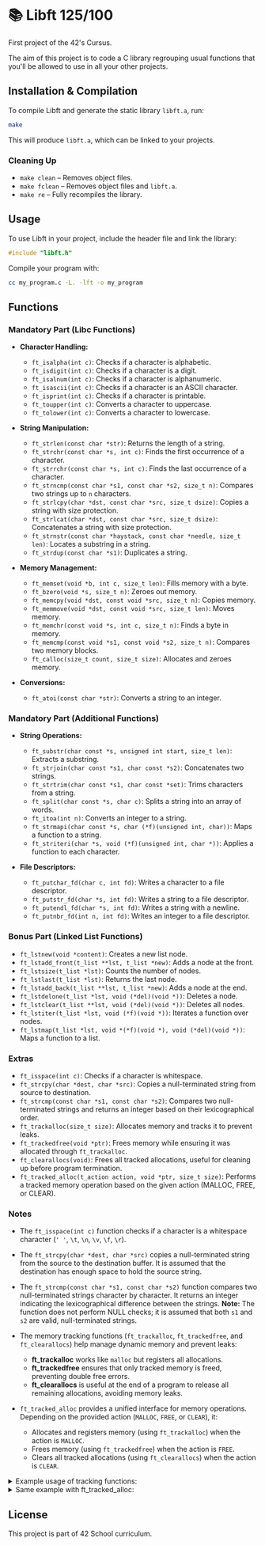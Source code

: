 # 📚 Libft 125/100
First project of the 42's Cursus.

The aim of this project is to code a C library regrouping usual functions that you'll be allowed to use in all your other projects.

## Installation & Compilation

To compile Libft and generate the static library `libft.a`, run:

```sh
make
```

This will produce `libft.a`, which can be linked to your projects.

### Cleaning Up

- `make clean` – Removes object files.
- `make fclean` – Removes object files and `libft.a`.
- `make re` – Fully recompiles the library.

## Usage

To use Libft in your project, include the header file and link the library:

```c
#include "libft.h"
```

Compile your program with:

```sh
cc my_program.c -L. -lft -o my_program
```

## Functions

### **Mandatory Part (Libc Functions)**

- **Character Handling:**

  - `ft_isalpha(int c)`: Checks if a character is alphabetic.
  - `ft_isdigit(int c)`: Checks if a character is a digit.
  - `ft_isalnum(int c)`: Checks if a character is alphanumeric.
  - `ft_isascii(int c)`: Checks if a character is an ASCII character.
  - `ft_isprint(int c)`: Checks if a character is printable.
  - `ft_toupper(int c)`: Converts a character to uppercase.
  - `ft_tolower(int c)`: Converts a character to lowercase.

- **String Manipulation:**

  - `ft_strlen(const char *str)`: Returns the length of a string.
  - `ft_strchr(const char *s, int c)`: Finds the first occurrence of a character.
  - `ft_strrchr(const char *s, int c)`: Finds the last occurrence of a character.
  - `ft_strncmp(const char *s1, const char *s2, size_t n)`: Compares two strings up to `n` characters.
  - `ft_strlcpy(char *dst, const char *src, size_t dsize)`: Copies a string with size protection.
  - `ft_strlcat(char *dst, const char *src, size_t dsize)`: Concatenates a string with size protection.
  - `ft_strnstr(const char *haystack, const char *needle, size_t len)`: Locates a substring in a string.
  - `ft_strdup(const char *s1)`: Duplicates a string.

- **Memory Management:**

  - `ft_memset(void *b, int c, size_t len)`: Fills memory with a byte.
  - `ft_bzero(void *s, size_t n)`: Zeroes out memory.
  - `ft_memcpy(void *dst, const void *src, size_t n)`: Copies memory.
  - `ft_memmove(void *dst, const void *src, size_t len)`: Moves memory.
  - `ft_memchr(const void *s, int c, size_t n)`: Finds a byte in memory.
  - `ft_memcmp(const void *s1, const void *s2, size_t n)`: Compares two memory blocks.
  - `ft_calloc(size_t count, size_t size)`: Allocates and zeroes memory.

- **Conversions:**

  - `ft_atoi(const char *str)`: Converts a string to an integer.

### **Mandatory Part (Additional Functions)**

- **String Operations:**

  - `ft_substr(char const *s, unsigned int start, size_t len)`: Extracts a substring.
  - `ft_strjoin(char const *s1, char const *s2)`: Concatenates two strings.
  - `ft_strtrim(char const *s1, char const *set)`: Trims characters from a string.
  - `ft_split(char const *s, char c)`: Splits a string into an array of words.
  - `ft_itoa(int n)`: Converts an integer to a string.
  - `ft_strmapi(char const *s, char (*f)(unsigned int, char))`: Maps a function to a string.
  - `ft_striteri(char *s, void (*f)(unsigned int, char *))`: Applies a function to each character.

- **File Descriptors:**

  - `ft_putchar_fd(char c, int fd)`: Writes a character to a file descriptor.
  - `ft_putstr_fd(char *s, int fd)`: Writes a string to a file descriptor.
  - `ft_putendl_fd(char *s, int fd)`: Writes a string with a newline.
  - `ft_putnbr_fd(int n, int fd)`: Writes an integer to a file descriptor.

### **Bonus Part (Linked List Functions)**

- `ft_lstnew(void *content)`: Creates a new list node.
- `ft_lstadd_front(t_list **lst, t_list *new)`: Adds a node at the front.
- `ft_lstsize(t_list *lst)`: Counts the number of nodes.
- `ft_lstlast(t_list *lst)`: Returns the last node.
- `ft_lstadd_back(t_list **lst, t_list *new)`: Adds a node at the end.
- `ft_lstdelone(t_list *lst, void (*del)(void *))`: Deletes a node.
- `ft_lstclear(t_list **lst, void (*del)(void *))`: Deletes all nodes.
- `ft_lstiter(t_list *lst, void (*f)(void *))`: Iterates a function over nodes.
- `ft_lstmap(t_list *lst, void *(*f)(void *), void (*del)(void *))`: Maps a function to a list.

### **Extras**

- `ft_isspace(int c)`: Checks if a character is whitespace.
- `ft_strcpy(char *dest, char *src)`: Copies a null-terminated string from source to destination.
- `ft_strcmp(const char *s1, const char *s2)`: Compares two null-terminated strings and returns an integer based on their lexicographical order.
- `ft_trackalloc(size_t size)`: Allocates memory and tracks it to prevent leaks.
- `ft_trackedfree(void *ptr)`: Frees memory while ensuring it was allocated through `ft_trackalloc`.
- `ft_clearallocs(void)`: Frees all tracked allocations, useful for cleaning up before program termination.
- `ft_tracked_alloc(t_action action, void *ptr, size_t size)`: Performs a tracked memory operation based on the given action (MALLOC, FREE, or CLEAR).

### **Notes**

- The `ft_isspace(int c)` function checks if a character is a whitespace character (`' '`, `\t`, `\n`, `\v`, `\f`, `\r`).

- The `ft_strcpy(char *dest, char *src)` copies a null-terminated string from the source to the destination buffer. It is assumed that the destination has enough space to hold the source string.

- The `ft_strcmp(const char *s1, const char *s2)` function compares two null-terminated strings character by character. It returns an integer indicating the lexicographical difference between the strings. **Note:** The function does not perform NULL checks; it is assumed that both `s1` and `s2` are valid, null-terminated strings.

- The memory tracking functions (`ft_trackalloc`, `ft_trackedfree`, and `ft_clearallocs`) help manage dynamic memory and prevent leaks:
  - **ft_trackalloc** works like `malloc` but registers all allocations.
  - **ft_trackedfree** ensures that only tracked memory is freed, preventing double free errors.
  - **ft_clearallocs** is useful at the end of a program to release all remaining allocations, avoiding memory leaks.
- `ft_tracked_alloc` provides a unified interface for memory operations. Depending on the provided action (`MALLOC`, `FREE`, or `CLEAR`), it:
  - Allocates and registers memory (using `ft_trackalloc`) when the action is `MALLOC`.
  - Frees memory (using `ft_trackedfree`) when the action is `FREE`.
  - Clears all tracked allocations (using `ft_clearallocs`) when the action is `CLEAR`.


<details>
<summary>Example usage of tracking functions:</summary>

```c
// Allocate some memory blocks
void *ptr1 = ft_trackalloc(32);
void *ptr2 = ft_trackalloc(64);
void *ptr3 = ft_trackalloc(128);

// Check if allocation was successful
// If any allocation fails, free all previously allocated blocks.
if (!ptr1 || !ptr2 || !ptr3)
{
    ft_clearallocs();
    return (1);
}

// Free one block correctly
ft_trackedfree(ptr2);

// Attempt to free an already freed pointer 
// (should display a warning)
ft_trackedfree(ptr2);

// Attempt to free a pointer that was never allocated through ft_trackalloc
// (should display a warning)
void *fake_ptr = malloc(50);
ft_trackedfree(fake_ptr);
free(fake_ptr); // Manually free since it's not tracked

// Allocate another block
void *ptr4 = ft_trackalloc(256);
// Overwrite it with another allocation (the previous one will still be tracked)
ptr4 = ft_trackalloc(sizeof(char) * (42 + 1));

// Free all remaining allocated memory, including overwritten pointers
ft_clearallocs();
```

</details>
<details>
<summary>Same example with ft_tracked_alloc:</summary>


```c
// Allocate some memory blocks using the new interface
void *ptr1 = ft_tracked_alloc(MALLOC, NULL, 32);
void *ptr2 = ft_tracked_alloc(MALLOC, NULL, 64);
void *ptr3 = ft_tracked_alloc(MALLOC, NULL, 128);

// Check if allocation was successful
// If any allocation fails, free all previously allocated blocks.
if (!ptr1 || !ptr2 || !ptr3)
{
    ft_tracked_alloc(CLEAR, NULL, 0);
    return (1);
}

// Free one block correctly
ft_tracked_alloc(FREE, ptr2, 0);

// Attempt to free an already freed pointer 
// (should display a warning)
ft_tracked_alloc(FREE, ptr2, 0);

// Attempt to free a pointer that was never allocated through ft_trackalloc
// (should display a warning)
void *fake_ptr = malloc(50);
ft_tracked_alloc(FREE, fake_ptr, 0);
free(fake_ptr); // Manually free since it's not tracked

// Allocate another block
void *ptr4 = ft_tracked_alloc(MALLOC, NULL, 256);
// Overwrite it with another allocation (the previous one will still be tracked)
ptr4 = ft_tracked_alloc(MALLOC, NULL, sizeof(char) * (42 + 1));

// Free all remaining allocated memory, including overwritten pointers
ft_tracked_alloc(CLEAR, NULL, 0);
```
</details>

## License

This project is part of 42 School curriculum.
